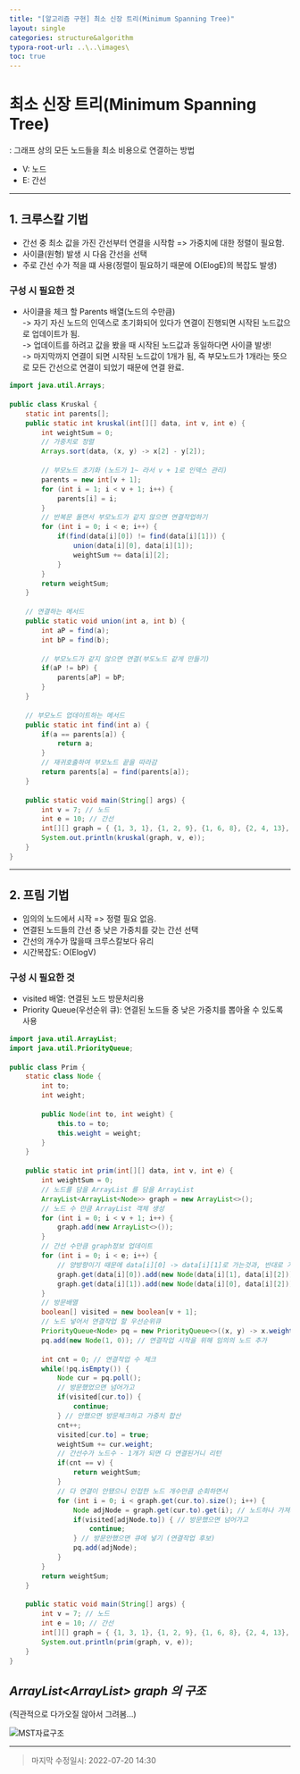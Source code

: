 ```yaml
---
title: "[알고리즘 구현] 최소 신장 트리(Minimum Spanning Tree)" 
layout: single
categories: structure&algorithm
typora-root-url: ..\..\images\
toc: true
---
```


# 최소 신장 트리(Minimum Spanning Tree)

: 그래프 상의 모든 노드들을 최소 비용으로 연결하는 방법

- V: 노드
- E: 간선

------

## 1. 크루스칼 기법

- 간선 중 최소 값을 가진 간선부터 연결을 시작함 => 가중치에 대한  정렬이 필요함.
- 사이클(원형) 발생 시 다음 간선을 선택
- 주로 간선 수가 적을 떄 사용(정렬이 필요하기 때문에 O(ElogE)의 복잡도 발생)

### 구성 시 필요한 것

- 사이클을 체크 할 Parents 배열(노드의 수만큼) <br>-> 자기 자신 노드의 인덱스로 초기화되어 있다가 연결이 진행되면 시작된 노드값으로 업데이트가 됨. <br>-> 업데이트를 하려고 값을 봤을 때 시작된 노드값과 동일하다면 사이클 발생! <br>-> 마지막까지 연결이 되면 시작된 노드값이 1개가 됨, 즉 부모노드가 1개라는 뜻으로 모든 간선으로 연결이 되었기 때문에 연결 완료.

```java
import java.util.Arrays;

public class Kruskal {
    static int parents[];
    public static int kruskal(int[][] data, int v, int e) {
        int weightSum = 0;
        // 가중치로 정렬
        Arrays.sort(data, (x, y) -> x[2] - y[2]);

        // 부모노드 초기화 (노드가 1~ 라서 v + 1로 인덱스 관리)
        parents = new int[v + 1];
        for (int i = 1; i < v + 1; i++) {
            parents[i] = i;
        }
        // 반복문 돌면서 부모노드가 같지 않으면 연결작업하기
        for (int i = 0; i < e; i++) {
            if(find(data[i][0]) != find(data[i][1])) {
                union(data[i][0], data[i][1]);
                weightSum += data[i][2];
            }
        }
        return weightSum;
    }

    // 연결하는 메서드
    public static void union(int a, int b) {
        int aP = find(a);
        int bP = find(b);

        // 부모노드가 같지 않으면 연결(부도노드 같게 만들기)
        if(aP != bP) {
            parents[aP] = bP;
        }
    }

    // 부모노드 업데이트하는 메서드
    public static int find(int a) {
        if(a == parents[a]) {
            return a;
        }
        // 재귀호출하여 부모노드 끝을 따라감
        return parents[a] = find(parents[a]);
    }
    
    public static void main(String[] args) {
        int v = 7; // 노드
        int e = 10; // 간선
        int[][] graph = { {1, 3, 1}, {1, 2, 9}, {1, 6, 8}, {2, 4, 13}, {2, 5, 2}, {2, 6, 7}, {3, 4, 12}, {4, 7, 17}, {5, 6, 5}, {5, 7, 20} };
        System.out.println(kruskal(graph, v, e));
    }
}
```



------

## 2. 프림 기법

- 임의의 노드에서 시작 => 정렬 필요 없음.
- 연결된 노드들의 간선 중 낮은 가중치를 갖는 간선 선택
- 간선의 개수가 많을때 크루스칼보다 유리
- 시간복잡도: O(ElogV)

### 구성 시 필요한 것

- visited 배열: 연결된 노드 방문처리용
- Priority Queue(우선순위 큐): 연결된 노드들 중 낮은 가중치를 뽑아올 수 있도록 사용

```java
import java.util.ArrayList;
import java.util.PriorityQueue;

public class Prim {
    static class Node {
        int to;
        int weight;

        public Node(int to, int weight) {
            this.to = to;
            this.weight = weight;
        }
    }

    public static int prim(int[][] data, int v, int e) {
        int weightSum = 0;
        // 노드를 담을 ArrayList 를 담을 ArrayList
        ArrayList<ArrayList<Node>> graph = new ArrayList<>();
        // 노드 수 만큼 ArrayList 객체 생성
        for (int i = 0; i < v + 1; i++) {
            graph.add(new ArrayList<>());
        }
        // 간선 수만큼 graph정보 업데이트
        for (int i = 0; i < e; i++) {
            // 양방향이기 때문에 data[i][0] -> data[i][1]로 가는것과, 반대로 가는 것 모두 추가
            graph.get(data[i][0]).add(new Node(data[i][1], data[i][2]));
            graph.get(data[i][1]).add(new Node(data[i][0], data[i][2]));
        }
        // 방문배열
        boolean[] visited = new boolean[v + 1];
        // 노드 넣어서 연결작업 할 우선순위큐
        PriorityQueue<Node> pq = new PriorityQueue<>((x, y) -> x.weight - y.weight);
        pq.add(new Node(1, 0)); // 연결작업 시작을 위해 임의의 노드 추가

        int cnt = 0; // 연결작업 수 체크
        while(!pq.isEmpty()) {
            Node cur = pq.poll();
            // 방문했었으면 넘어가고
            if(visited[cur.to]) {
                continue;
            } // 안했으면 방문체크하고 가중치 합산
            cnt++;
            visited[cur.to] = true;
            weightSum += cur.weight;
            // 간선수가 노드수 - 1개가 되면 다 연결된거니 리턴
            if(cnt == v) {
                return weightSum;
            }
            // 다 연결이 안됐으니 인접한 노드 개수만큼 순회하면서
            for (int i = 0; i < graph.get(cur.to).size(); i++) {
                Node adjNode = graph.get(cur.to).get(i); // 노드하나 가져와서
                if(visited[adjNode.to]) { // 방문했으면 넘어가고
                    continue;
                } // 방문안했으면 큐에 넣기 (연결작업 후보)
                pq.add(adjNode);
            }
        }
        return weightSum;
    }

    public static void main(String[] args) {
        int v = 7; // 노드
        int e = 10; // 간선
        int[][] graph = { {1, 3, 1}, {1, 2, 9}, {1, 6, 8}, {2, 4, 13}, {2, 5, 2}, {2, 6, 7}, {3, 4, 12}, {4, 7, 17}, {5, 6, 5}, {5, 7, 20} };
        System.out.println(prim(graph, v, e));
    }
}
```



## *ArrayList<ArrayList<Node>> graph 의 구조*

(직관적으로 다가오질 않아서 그려봄...)

![MST자료구조](..\..\images\MST자료구조.jpg)

------

> 마지막 수정일시: 2022-07-20 14:30